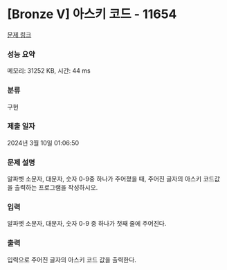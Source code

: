 # [Bronze V] 아스키 코드 - 11654 

[문제 링크](https://www.acmicpc.net/problem/11654) 

### 성능 요약

메모리: 31252 KB, 시간: 44 ms

### 분류

구현

### 제출 일자

2024년 3월 10일 01:06:50

### 문제 설명

<p>알파벳 소문자, 대문자, 숫자 0-9중 하나가 주어졌을 때, 주어진 글자의 아스키 코드값을 출력하는 프로그램을 작성하시오.</p>

### 입력 

 <p>알파벳 소문자, 대문자, 숫자 0-9 중 하나가 첫째 줄에 주어진다.</p>

### 출력 

 <p>입력으로 주어진 글자의 아스키 코드 값을 출력한다.</p>

